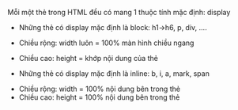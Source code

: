 Mỗi một thẻ trong HTML đều có mang 1 thuộc tính mặc định: display

- Những thẻ có display mặc định là block: h1->h6, p, div, ....

* Chiều rộng: width luôn = 100% màn hình chiều ngang

- Chiều cao: height = khớp nội dung của thẻ

* Những thẻ có display mặc định là inline: b, i, a, mark, span

- Chiều rộng: width = 100% nội dung bên trong thẻ
- Chiều cao: height = 100% nội dung bên trong thẻ
